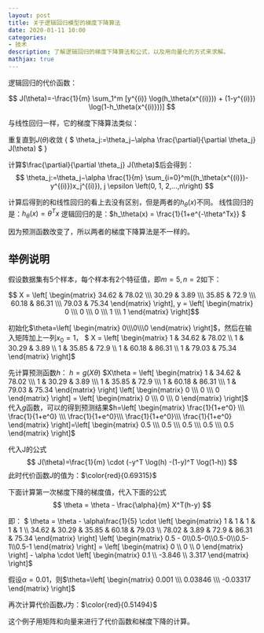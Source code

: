 ```yaml
---
layout: post
title: 关于逻辑回归模型的梯度下降算法
date: 2020-01-11 10:00
categories:
- 技术
description: 了解逻辑回归的梯度下降算法和公式，以及用向量化的方式来求解。
mathjax: true
---
```


逻辑回归的代价函数：

$$ J(\theta)=-\frac{1}{m} \sum_1^m [y^{(i)} \log(h_\theta(x^{(i)})) + (1-y^{(i)}) \log(1-h_\theta(x^{(i)}))]  $$

与线性回归一样，它的梯度下降算法类似：

重复直到$J(\theta)$收敛 {
$  \theta_j:=\theta_j−\alpha \frac{\partial}{\partial \theta_j} J(\theta) $
}

计算$\frac{\partial}{\partial \theta_j} J(\theta)$后会得到：
$$ \theta_j:=\theta_j−\alpha \frac{1}{m} \sum_{i=0}^m((h_\theta(x^{(i)})-y^{(i)})x_j^{(i)}), j \epsilon \left(0, 1, 2,...,n\right) $$

计算后得到的和线性回归的看上去没有区别，但是两者的$h_\theta(x)$不同。
线性回归的是：$h_\theta(x) = \theta^Tx$
逻辑回归的是：$h_\theta(x) = \frac{1}{1+e^{-\theta^Tx}} $

因为预测函数改变了，所以两者的梯度下降算法是不一样的。

## 举例说明

假设数据集有5个样本，每个样本有2个特征值，即$m=5,n=2$如下：

$$ X = \left[ \begin{matrix}
34.62 & 78.02 \\\ 30.29 & 3.89 \\\ 35.85 & 72.9 \\\ 60.18 & 86.31 \\\ 79.03 & 75.34
\end{matrix} \right], y = \left[ \begin{matrix}
0 \\\ 0 \\\ 0 \\\ 1 \\\ 1
\end{matrix} \right]$$

初始化$\theta=\left[ \begin{matrix} 0\\\0\\\0 \end{matrix} \right]$，然后在输入矩阵加上一列$x_0=1$，
$ X = \left[ \begin{matrix}
1 & 34.62 & 78.02 \\\ 1 & 30.29 & 3.89 \\\ 1 & 35.85 & 72.9 \\\ 1 & 60.18 & 86.31 \\\ 1 & 79.03 & 75.34
\end{matrix} \right]$

先计算预测函数$h$：
$h=g(X\theta)$
$X\theta = \left[ \begin{matrix}
1 & 34.62 & 78.02 \\\ 1 & 30.29 & 3.89 \\\ 1 & 35.85 & 72.9 \\\ 1 & 60.18 & 86.31 \\\ 1 & 79.03 & 75.34
\end{matrix} \right] \left[ \begin{matrix}
0 \\\ 0 \\\ 0
\end{matrix} \right] = \left[ \begin{matrix}
0 \\\ 0 \\\ 0
\end{matrix} \right]$
代入$g$函数，可以的得到预测结果$h=\left[ \begin{matrix}
\frac{1}{1+e^0} \\\ \frac{1}{1+e^0} \\\ \frac{1}{1+e^0}\\\ \frac{1}{1+e^0}\\\ \frac{1}{1+e^0}
\end{matrix} \right]=\left[ \begin{matrix}
0.5 \\\ 0.5 \\\ 0.5 \\\ 0.5 \\\ 0.5
\end{matrix} \right]$

代入J的公式
$$ J(\theta)=\frac{1}{m} \cdot (-y^T \log(h) -(1-y)^T \log(1-h)) $$
此时代价函数$J$的值为：$\color{red}{0.69315}$

下面计算第一次梯度下降的梯度值，代入下面的公式
$$ \theta = \theta - \frac{\alpha}{m} X^T(h-y) $$

即：
$ \theta = \theta - \alpha\frac{1}{5} \cdot \left[ \begin{matrix}
1 & 1 & 1 & 1 & 1 \\\ 34.62 & 30.29 & 35.85 & 60.18 & 79.03 \\\ 78.02 & 3.89 & 72.9 & 86.31 & 75.34
\end{matrix} \right] \left[ \begin{matrix}
0.5 - 0\\\0.5-0\\\0.5-0\\\0.5-1\\\0.5-1
\end{matrix} \right] = \left[ \begin{matrix}
0 \\\ 0 \\\ 0
\end{matrix} \right] - \alpha \cdot \left[ \begin{matrix}
0.1 \\\ -3.846 \\\ 3.317
\end{matrix} \right]$

假设$\alpha=0.01$，则$\theta=\left[ \begin{matrix}
0.001 \\\ 0.03846 \\\ -0.03317
\end{matrix} \right]$

再次计算代价函数$J$为：$\color{red}{0.51494}$

这个例子用矩阵和向量来进行了代价函数和梯度下降的计算。


